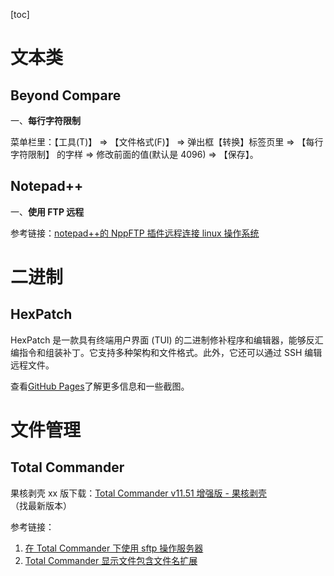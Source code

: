 [toc]

# 文本类

## Beyond Compare

一、**每行字符限制**

菜单栏里：【工具(T)】 $\Longrightarrow$ 【文件格式(F)】 $\Longrightarrow$ 弹出框【转换】标签页里 $\Longrightarrow$ 【每行字符限制】 的字样 $\Longrightarrow$ 修改前面的值(默认是 4096) $\Longrightarrow$ 【保存】。

## Notepad++

一、**使用 FTP 远程**

参考链接：[notepad++的 NppFTP 插件远程连接 linux 操作系统](https://blog.csdn.net/yuanyedage/article/details/108312205)

# 二进制

## HexPatch

HexPatch 是一款具有终端用户界面 (TUI) 的二进制修补程序和编辑器，能够反汇编指令和组装补丁。它支持多种架构和文件格式。此外，它还可以通过 SSH 编辑远程文件。

查看[GitHub Pages](https://etto48.github.io/HexPatch/)了解更多信息和一些截图。

# 文件管理

## Total Commander

果核剥壳 xx 版下载：[Total Commander v11.51 增强版 - 果核剥壳](https://www.ghxi.com/totalcommanderpc.html?btwaf=54807558)（找最新版本）

参考链接：

1. [在 Total Commander 下使用 sftp 操作服务器](https://zhuanlan.zhihu.com/p/26090856)
2. [Total Commander 显示文件包含文件名扩展](https://cloud.tencent.com/developer/article/1446472)
